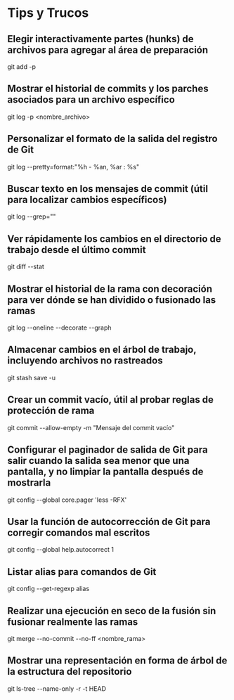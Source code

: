 # Tips y Trucos

## Elegir interactivamente partes (hunks) de archivos para agregar al área de preparación
git add -p

## Mostrar el historial de commits y los parches asociados para un archivo específico
git log -p <nombre_archivo>
## Personalizar el formato de la salida del registro de Git
git log --pretty=format:"%h - %an, %ar : %s"
## Buscar texto en los mensajes de commit (útil para localizar cambios específicos)
git log --grep="<texto>"
## Ver rápidamente los cambios en el directorio de trabajo desde el último commit
git diff --stat
## Mostrar el historial de la rama con decoración para ver dónde se han dividido o fusionado las ramas
git log --oneline --decorate --graph

## Almacenar cambios en el árbol de trabajo, incluyendo archivos no rastreados
git stash save -u
## Crear un commit vacío, útil al probar reglas de protección de rama
git commit --allow-empty -m "Mensaje del commit vacío"

## Configurar el paginador de salida de Git para salir cuando la salida sea menor que una pantalla, y no limpiar la pantalla después de mostrarla
git config --global core.pager 'less -RFX'
## Usar la función de autocorrección de Git para corregir comandos mal escritos
git config --global help.autocorrect 1
## Listar alias para comandos de Git
git config --get-regexp alias

## Realizar una ejecución en seco de la fusión sin fusionar realmente las ramas
git merge --no-commit --no-ff <nombre_rama>
## Mostrar una representación en forma de árbol de la estructura del repositorio
git ls-tree --name-only -r -t HEAD